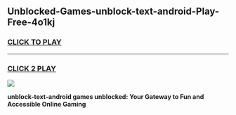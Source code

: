 
## Unblocked-Games-unblock-text-android-Play-Free-4o1kj
<h3>
<a href="https://premium76.site?title=unblock-text-android&ref=12A">CLICK TO PLAY</a></h3>
<hr>

<h3>
<a href="https://premium76.site?title=unblock-text-android&ref=12A">CLICK 2 PLAY</a>
  
</h3>

<a href="https://premium76.site?title=unblock-text-android&ref=12A"><img src="https://clearcache.store/games.png"></a>


**unblock-text-android games unblocked: Your Gateway to Fun and Accessible Online Gaming**
